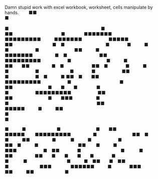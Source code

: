 Damn stupid work with excel workbook, worksheet, cells manipulate by hands.
  ■■          ■                                                
              ■                     ■        ■■           ■    
■■■■■■■   ■■■■■■■■■   ■■■■■■■      ■■■■■     ■■         ■ ■    
     ■    ■   ■   ■      ■        ■■   ■    ■■■■■■■     ■ ■    
   ■■     ■■■■■■■■■      ■        ■   ■      ■■  ■■     ■ ■    
  ■■ ■    ■   ■   ■      ■       ■    ■      ■■  ■      ■ ■   ■
■■ ■  ■■  ■■■■■■■■■      ■           ■       ■■        ■  ■  ■ 
   ■          ■      ■■■■■■■■■      ■■       ■■        ■  ■■■  
   ■          ■                    ■■         ■■■■■   ■   ■■   
              ■                   ■                            

■   ■       ■        ■  ■■       ■■■■■  
■■■■■■■■■     ■        ■■ ■  ■   ■■     ■ 
  ■   ■      ■         ■■ ■   ■         ■■
  ■   ■      ■■■      ■ ■■    ■         ■ 
  ■  ■■     ■■  ■  ■  ■  ■    ■         ■ 
  ■         ■   ■ ■■  ■ ■■   ■       ■■■  
  ■■■■■■   ■    ■■■   ■■   ■■       ■     
